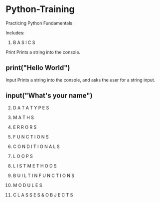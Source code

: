 # Python-Training
Practicing Python Fundamentals

Includes:

1) B A S I C S

Print
Prints a string into the console.

## print("Hello World")

Input
Prints a string into the console,
and asks the user for a string input.

## input("What's your name")

2) D A T A T Y P E S

3) M A T H S

4) E R R O R S

5) F U N C T I O N S

6) C O N D I T I O N A L S

7) L O O P S

8) L I S T M E T H O D S

9) B U I L T I N F U N C T I O N S

10) M O D U L E S

11) C L A S S E S & O B J E C T S
